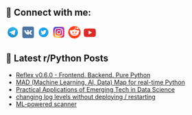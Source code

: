 ## 🔎 Connect with me:
[<img src="https://github.com/bullbesh/bullbesh/blob/main/images/Telegram.png" width="32" height="32" />](https://t.me/bullbesh)
[<img src="https://github.com/bullbesh/bullbesh/blob/main/images/VK.png" width="32" height="32" />](https://vk.com/bullbesh)
[<img src="https://github.com/bullbesh/bullbesh/blob/main/images/Twitter.png" width="32" height="32" />](https://twitter.com/bullbesh1)
[<img src="https://github.com/bullbesh/bullbesh/blob/main/images/Instagram.png" width="32" height="32" />](https://www.instagram.com/bullbesh)
[<img src="https://github.com/bullbesh/bullbesh/blob/main/images/Reddit.png" width="32" height="32" />](https://www.reddit.com/user/bullbesh)
[<img src="https://github.com/bullbesh/bullbesh/blob/main/images/YouTube.png" width="32" height="32" />](https://www.youtube.com/channel/UCtfjRs6uzgq5mfm8S06WTcg)

## 📕 Latest r/Python Posts
<!-- BLOG-POST-LIST:START -->
- [Reflex v0.6.0 - Frontend. Backend. Pure Python](https://www.reddit.com/r/Python/comments/1fpf1lx/reflex_v060_frontend_backend_pure_python/)
- [MAD &lpar;Machine Learning, AI, Data&rpar; Map for real-time Python](https://www.reddit.com/r/Python/comments/1fpd2nv/mad_machine_learning_ai_data_map_for_realtime/)
- [Practical Applications of Emerging Tech in Data Science](https://www.reddit.com/r/Python/comments/1fpb1m7/practical_applications_of_emerging_tech_in_data/)
- [changing log levels without deploying / restarting](https://www.reddit.com/r/Python/comments/1fpa5m3/changing_log_levels_without_deploying_restarting/)
- [ML-powered scanner](https://www.reddit.com/r/Python/comments/1fp4h8u/mlpowered_scanner/)
<!-- BLOG-POST-LIST:END -->

